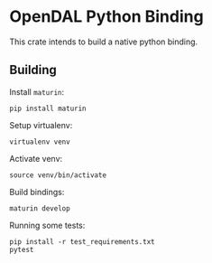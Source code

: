 # OpenDAL Python Binding

This crate intends to build a native python binding.

## Building

Install `maturin`:

```shell
pip install maturin
```

Setup virtualenv:

```shell
virtualenv venv
```

Activate venv:

```shell
source venv/bin/activate
````

Build bindings:

```shell
maturin develop
```

Running some tests:

```shell
pip install -r test_requirements.txt
pytest
```
